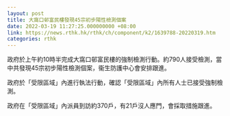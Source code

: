 ```yaml
---
layout: post
title: 大窩口邨富民樓發現45宗初步陽性檢測個案
date: 2022-03-19 11:27:25.000000000 +08:00
link: https://news.rthk.hk/rthk/ch/component/k2/1639788-20220319.htm
categories: rthk
---
```


政府於上午約10時半完成大窩口邨富民樓的強制檢測行動。約790人接受檢測，當中共發現45宗初步陽性檢測個案，衞生防護中心會安排跟進。

政府於「受限區域」內進行執法行動，確認「受限區域」內所有人士已接受強制檢測。 

政府在「受限區域」內派員到訪約370戶，有21戶沒人應門，會採取措施跟進。
